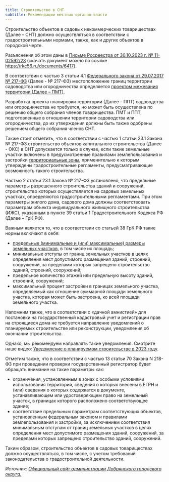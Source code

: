 ```yaml
---
title: Строительство в СНТ
subtitle: Рекомендации местных органов власти
---
```


Строительство объектов в садовых некоммерческих товариществах (Далее – СНТ) должно осуществляться в соответствии с градостроительными нормами, также, как и других объектов в городской черте.

Разъяснения об этом даны в [Письме Росреестра от 30.10.2023 г. № 11-02592/23](https://rkc56.ru/documents/6417) (скачать документ можно по ссылке https://rkc56.ru/documents/6417).

В соответствии с частью 3 статьи 4.1 [Федерального закона от 29.07.2017 № 217-ФЗ](https://rkc56.ru/documents/3220) (Далее - № 217-ФЗ) местоположение границ территории садоводства или огородничества определяется [проектом межевания территории (Далее – ПМТ)](https://rkc56.ru/articles/5036).

Разработка проекта планировки территории (Далее – ППТ) садоводства или огородничества не требуется, но может быть осуществлена по решению общего собрания членов товарищества. ПМТ и ППТ, подготовленные в отношении территории садоводства или огородничества, до их утверждения должны быть также одобрены решением общего собрания членов СНТ.

Также стоит отметить, что в соответствии с частью 1 статьи 23.1 Закона № 217-ФЗ строительство объектов капитального строительства (Далее - ОКС) в СНТ допускается только в случае, если такие земельные участки включены в предусмотренные правилами землепользования и застройки [территориальные зоны](https://rkc56.ru/news/5118), применительно к которым утверждены градостроительные регламенты, предусматривающие возможность такого строительства.

Частью 2 статьи 23.1 Закона № 217-ФЗ установлено, что предельные параметры разрешенного строительства зданий и сооружений, строительство которых осуществляется на садовых земельных участках, определяются градостроительными регламентами. При этом параметры жилого дома, садового дома должны соответствовать параметрам объекта индивидуального жилищного строительства (ИЖС), указанным в пункте 39 статьи 1 Градостроительного Кодекса РФ (Далее – ГрК РФ).

Важным является то, что в соответствии со статьей 38 ГрК РФ такие нормы включают в себя:

- [предельные (минимальные и (или) максимальные) размеры земельных участков](https://rkc56.ru/faq/4448), в том числе их площадь;
- минимальные отступы от границ земельных участков в целях определения мест допустимого размещения зданий, строений, сооружений, за пределами которых запрещено строительство зданий, строений, сооружений;
- предельное количество этажей или предельную высоту зданий, строений, сооружений;
- максимальный процент застройки в границах земельного участка, определяемый как отношение суммарной площади земельного участка, которая может быть застроена, ко всей площади земельного участка.

Напомним также, что в соответствии с «дачной амнистией» для постановки на государственный кадастровый учет и регистрации прав на строящиеся дома не требуется направление уведомлений о планируемых строительстве или реконструкции, уведомления об окончании строительства.

Однако, мы рекомендуем направлять такие уведомления. Смотрите наше видео: [Уведомление о планируемом строительстве в 2023 году](https://www.youtube.com/watch?v=wUhZZMrdYL4).

Отметим также, что в соответствии с частью 13 статьи 70 Закона N 218-ФЗ при проведении проверки государственный регистратор будет обращать внимание на такие параметры как:

- ограничения, установленным в зонах с особыми условиями использования территорий, сведения о которых внесены в ЕГРН и (или) сведения о которых содержатся в документе, устанавливающем или удостоверяющем право на земельный участок, в границах которого расположено соответствующее здание;
- соответствие предельным параметрам соответствующих объектов, установленным федеральным законом и правилами землепользования и застройки, за исключением соответствия минимальным отступам от границ земельных участков в целях определения мест допустимого размещения зданий, сооружений, за пределами которых запрещено строительство зданий, сооружений.

Таким образом, строительство объектов в садовых товариществах должно осуществляться, в том числе, с учетом требований законодательства о градостроительной деятельности.

*Источник: [Официальный сайт администрации Добрянского городского округа.](https://dobrraion.ru/news/34881/)*
